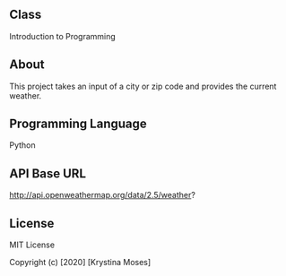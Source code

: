 ## Class
Introduction to Programming

## About
This project takes an input of a city or zip code and provides the current weather.

## Programming Language
Python

## API Base URL
http://api.openweathermap.org/data/2.5/weather?

## License
MIT License

Copyright (c) [2020] [Krystina Moses]
